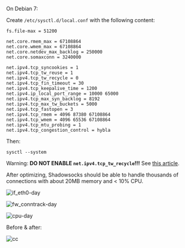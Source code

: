 On Debian 7:

Create `/etc/sysctl.d/local.conf` with the following content:

```
fs.file-max = 51200

net.core.rmem_max = 67108864 
net.core.wmem_max = 67108864 
net.core.netdev_max_backlog = 250000
net.core.somaxconn = 3240000

net.ipv4.tcp_syncookies = 1
net.ipv4.tcp_tw_reuse = 1
net.ipv4.tcp_tw_recycle = 0
net.ipv4.tcp_fin_timeout = 30
net.ipv4.tcp_keepalive_time = 1200
net.ipv4.ip_local_port_range = 10000 65000
net.ipv4.tcp_max_syn_backlog = 8192
net.ipv4.tcp_max_tw_buckets = 5000
net.ipv4.tcp_fastopen = 3
net.ipv4.tcp_rmem = 4096 87380 67108864
net.ipv4.tcp_wmem = 4096 65536 67108864
net.ipv4.tcp_mtu_probing = 1
net.ipv4.tcp_congestion_control = hybla
```

Then:

    sysctl --system

Warning: **DO NOT ENABLE `net.ipv4.tcp_tw_recycle`!!!** See [this article](http://vincent.bernat.im/en/blog/2014-tcp-time-wait-state-linux.html).

After optimizing, Shadowsocks should be able to handle thousands of connections with about 20MB memory and < 10% CPU.

![if_eth0-day](https://cloud.githubusercontent.com/assets/1073082/3280283/2fc1c782-f454-11e3-8cec-75e1615e6ca8.png)

![fw_conntrack-day](https://cloud.githubusercontent.com/assets/1073082/3280285/57f68cb0-f454-11e3-99dc-ad0ad39dce48.png)

![cpu-day](https://cloud.githubusercontent.com/assets/1073082/3280292/c4371598-f454-11e3-9241-26b5a5f5502b.png)

Before & after:

![cc](https://cloud.githubusercontent.com/assets/1073082/3296349/10c34b04-f5d9-11e3-95fc-e38f5299c274.jpg)